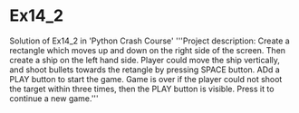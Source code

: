 # Ex14_2
Solution of Ex14_2 in 'Python Crash Course'
'''Project description: Create a rectangle which moves up and down on the right side of the screen. Then create a ship on the
left hand side. Player could move the ship vertically, and shoot bullets towards the retangle by pressing SPACE button. ADd
a PLAY button to start the game. Game is over if the player could not shoot the target within three times, then the PLAY 
button is visible. Press it to continue a new game.'''
